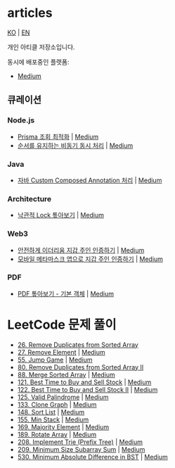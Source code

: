 # articles

[KO](./README.md) | [EN](./README_EN.md)

개인 아티클 저장소입니다.

동시에 배포중인 플랫폼:

- [Medium](https://medium.com/@daengdaenglee/lists)

## 큐레이션

### Node.js

- [Prisma 조회 최적화](./nodejs/Prisma%20%EC%A1%B0%ED%9A%8C%20%EC%B5%9C%EC%A0%81%ED%99%94/README.md)
  | [Medium](https://medium.com/@daengdaenglee/prisma-%EC%A1%B0%ED%9A%8C-%EC%B5%9C%EC%A0%81%ED%99%94-e17043266739)
- [순서를 유지하는 비동기 동시 처리](./nodejs/%EC%88%9C%EC%84%9C%EB%A5%BC%20%EC%9C%A0%EC%A7%80%ED%95%98%EB%8A%94%20%EB%B9%84%EB%8F%99%EA%B8%B0%20%EB%8F%99%EC%8B%9C%20%EC%B2%98%EB%A6%AC/README.md)
  | [Medium](https://medium.com/@daengdaenglee/%EC%88%9C%EC%84%9C%EB%A5%BC-%EC%9C%A0%EC%A7%80%ED%95%98%EB%8A%94-%EB%B9%84%EB%8F%99%EA%B8%B0-%EB%8F%99%EC%8B%9C-%EC%B2%98%EB%A6%AC-b05092398e45)

### Java

- [자바 Custom Composed Annotation 처리](./java/자바%20Custom%20Composed%20Annotation%20처리/README.md)
  | [Medium](https://medium.com/@daengdaenglee/%EC%9E%90%EB%B0%94-custom-composed-annotation-%EC%B2%98%EB%A6%AC-97cc83b8550d)

### Architecture

- [낙관적 Lock 톺아보기](./architecture/낙관적%20Lock%20톺아보기/README.md)
  | [Medium](https://medium.com/@daengdaenglee/%EB%82%99%EA%B4%80%EC%A0%81-lock-%ED%86%BA%EC%95%84%EB%B3%B4%EA%B8%B0-f9210bc1c7aa)

### Web3

- [안전하게 이더리움 지갑 주인 인증하기](./web3/안전하게%20이더리움%20지갑%20주인%20인증하기/README.md)
  | [Medium](https://medium.com/@daengdaenglee/%EC%95%88%EC%A0%84%ED%95%98%EA%B2%8C-%EC%9D%B4%EB%8D%94%EB%A6%AC%EC%9B%80-%EC%A7%80%EA%B0%91-%EC%A3%BC%EC%9D%B8-%EC%9D%B8%EC%A6%9D%ED%95%98%EA%B8%B0-63d8b37df0f0)
- [모바일 메타마스크 앱으로 지갑 주인 인증하기](./web3/모바일%20메타마스크%20앱으로%20지갑%20주인%20인증하기/README.md)
  | [Medium](https://medium.com/@daengdaenglee/%EB%AA%A8%EB%B0%94%EC%9D%BC-%EB%A9%94%ED%83%80%EB%A7%88%EC%8A%A4%ED%81%AC-%EC%95%B1%EC%9C%BC%EB%A1%9C-%EC%A7%80%EA%B0%91-%EC%A3%BC%EC%9D%B8-%EC%9D%B8%EC%A6%9D%ED%95%98%EA%B8%B0-8f10a34e7ed4)

### PDF

- [PDF 톺아보기 - 기본 객체](./pdf/PDF%20톺아보기%20-%20기본%20객체/README.md)
  | [Medium](https://medium.com/@daengdaenglee/pdf-%ED%86%BA%EC%95%84%EB%B3%B4%EA%B8%B0-%EA%B8%B0%EB%B3%B8-%EA%B0%9D%EC%B2%B4-f30efe8155a9)

# LeetCode 문제 풀이

- [26. Remove Duplicates from Sorted Array](./leetcode/26.%20Remove%20Duplicates%20from%20Sorted%20Array/README.md)
- [27. Remove Element](./leetcode/27.%20Remove%20Element/README.md)
  | [Medium](https://medium.com/@daengdaenglee/leetcode-27-remove-element-31fc4b8dd5c8)
- [55. Jump Game](./leetcode/55.%20Jump%20Game/README.md)
  | [Medium](https://medium.com/@daengdaenglee/leetcode-55-jump-game-662582d1aebf)
- [80. Remove Duplicates from Sorted Array II](./leetcode/80.%20Remove%20Duplicates%20from%20Sorted%20Array%20II/README.md)
- [88. Merge Sorted Array](./leetcode/88.%20Merge%20Sorted%20Array/README.md)
  | [Medium](https://medium.com/@daengdaenglee/leetcode-88-merge-sorted-array-ab6ddd0e1ada)
- [121. Best Time to Buy and Sell Stock](./leetcode/121.%20Best%20Time%20to%20Buy%20and%20Sell%20Stock/README.md)
  | [Medium](https://medium.com/@daengdaenglee/leetcode-121-best-time-to-buy-and-sell-stock-8a5b66153964)
- [122. Best Time to Buy and Sell Stock II](./leetcode/122.%20Best%20Time%20to%20Buy%20and%20Sell%20Stock%20II/README.md)
  | [Medium](https://medium.com/@daengdaenglee/122-best-time-to-buy-and-sell-stock-ii-79660f7baad8)
- [125. Valid Palindrome](./leetcode/125.%20Valid%20Palindrome/README.md)
  | [Medium](https://medium.com/@daengdaenglee/125-valid-palindrome-42307c4c76c0)
- [133. Clone Graph](./leetcode/133.%20Clone%20Graph/README.md)
  | [Medium](https://medium.com/@daengdaenglee/leetcode-133-clone-graph-b713a35459a4)
- [148. Sort List](./leetcode/148.%20Sort%20List/README.md)
  | [Medium](https://medium.com/@daengdaenglee/leetcode-148-sort-list-dfc802921c23)
- [155. Min Stack](./leetcode/155.%20Min%20Stack/README.md)
  | [Medium](https://medium.com/@daengdaenglee/leetcode-155-min-stack-ffce4e7ba61)
- [169. Majority Element](./leetcode/169.%20Majority%20Element/README.md)
  | [Medium](https://medium.com/@daengdaenglee/169-majority-element-cc80cd342475)
- [189. Rotate Array](./leetcode/189.%20Rotate%20Array/README.md)
  | [Medium](https://medium.com/@daengdaenglee/189-rotate-array-ce9ebc9b00f4)
- [208. Implement Trie (Prefix Tree)](./leetcode/208.%20Implement%20Trie%20(Prefix%20Tree)/README.md)
  | [Medium](https://medium.com/@daengdaenglee/leetcode-208-implement-trie-prefix-tree-ee9df34a8fb7)
- [209. Minimum Size Subarray Sum](./leetcode/209.%20Minimum%20Size%20Subarray%20Sum/README.md)
  | [Medium](https://medium.com/@daengdaenglee/leetcode-209-minimum-size-subarray-sum-1069371b386b)
- [530. Minimum Absolute Difference in BST](./leetcode/530.%20Minimum%20Absolute%20Difference%20in%20BST/README.md)
  | [Medium](https://medium.com/@daengdaenglee/leetcode-530-minimum-absolute-difference-in-bst-9c0173997565)
